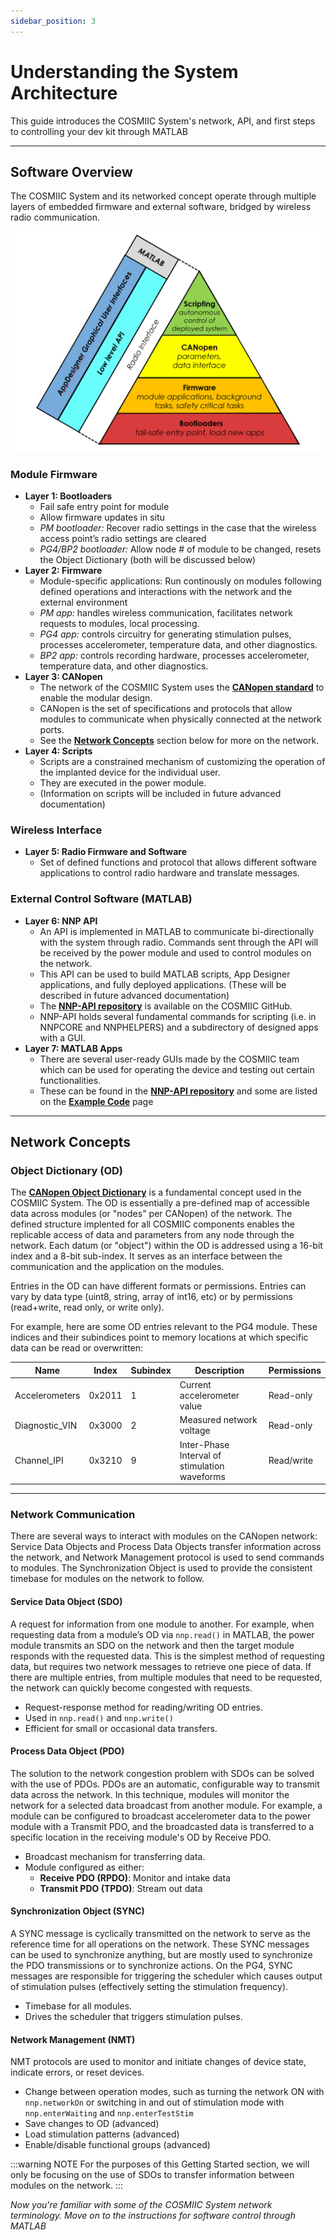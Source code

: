 ```yaml
---
sidebar_position: 3
---
```


# Understanding the System Architecture

This guide introduces the COSMIIC System's network, API, and first steps to controlling your dev kit through MATLAB

---

## Software Overview

The COSMIIC System and its networked concept operate through multiple layers of embedded firmware and external software, bridged by wireless radio communication. 

![pyramid diagram of system external control and internal communication layers](./img/Interface-Layers.png)

### Module Firmware

- **Layer 1: Bootloaders**
  - Fail safe entry point for module
  - Allow firmware updates in situ
  - *PM bootloader:* Recover radio settings in the case that the wireless access point’s radio settings are cleared
  - *PG4/BP2 bootloader:* Allow node # of module to be changed, resets the Object Dictionary (both will be discussed below)
- **Layer 2: Firmware**
  - Module-specific applications: Run continously on modules following defined operations and interactions with the network and the external environment
  - *PM app:* handles wireless communication, facilitates network requests to modules, local processing.
  - *PG4 app:* controls circuitry for generating stimulation pulses, processes accelerometer, temperature data, and other diagnostics.
  - *BP2 app:* controls recording hardware, processes accelerometer, temperature data, and other diagnostics.
- **Layer 3: CANopen**
  - The network of the COSMIIC System uses the [**CANopen standard**](https://www.can-cia.org/can-knowledge/canopen) to enable the modular design.
  - CANopen is the set of specifications and protocols that allow modules to communicate when physically connected at the network ports.
  - See the [**Network Concepts**](#network-concepts) section below for more on the network.
- **Layer 4: Scripts**
  - Scripts are a constrained mechanism of customizing the operation of the implanted device for the individual user.
  - They are executed in the power module.
  - (Information on scripts will be included in future advanced documentation)

 ###  Wireless Interface
- **Layer 5: Radio Firmware and Software**
  - Set of defined functions and protocol that allows different software applications to control radio hardware and translate messages.

### External Control Software (MATLAB)
- **Layer 6: NNP API**
  - An API is implemented in MATLAB to communicate bi-directionally with the system through radio. Commands sent through the API will be received by the power module and used to control modules on the network.
  - This API can be used to build MATLAB scripts, App Designer applications, and fully deployed applications. (These will be described in future advanced documentation)
  - The [**NNP-API repository**](https://github.com/COSMIIC-Inc/NNP-API) is available on the COSMIIC GitHub.
  - NNP-API holds several fundamental commands for scripting (i.e. in NNPCORE and NNPHELPERS) and a subdirectory of designed apps with a GUI.
- **Layer 7: MATLAB Apps**
  - There are several user-ready GUIs made by the COSMIIC team which can be used for operating the device and testing out certain functionalities.
  - These can be found in the [**NNP-API repository**](https://github.com/COSMIIC-Inc/NNP-API) and some are listed on the [**Example Code**](./Example-Code.md) page

---

## Network Concepts

### Object Dictionary (OD)

The [**CANopen Object Dictionary**](https://www.can-cia.org/can-knowledge/canopen-internal-device-architecture) is a fundamental concept used in the COSMIIC System. The OD is essentially a pre-defined map of accessible data across modules (or "nodes" per CANopen) of the network. The defined structure implented for all COSMIIC components enables the replicable access of data and parameters from any node through the network. Each datum (or "object") within the OD is addressed using a 16-bit index and a 8-bit sub-index. It serves as an interface between the communication and the application on the modules.

Entries in the OD can have different formats or permissions. Entries can vary by data type (uint8, string, array of int16, etc) or by permissions (read+write, read only, or write only).

For example, here are some OD entries relevant to the PG4 module. These indices and their subindices point to memory locations at which specific data can be read or overwritten:

| Name             | Index   | Subindex | Description                                              | Permissions |
|------------------|---------|----------|----------------------------------------------------------|-------------|
| Accelerometers   | 0x2011  | 1        | Current accelerometer value                              | Read-only   |
| Diagnostic_VIN   | 0x3000  | 2        | Measured network voltage                                 | Read-only   |
| Channel_IPI      | 0x3210  | 9        | Inter-Phase Interval of stimulation waveforms            | Read/write  |

---

### Network Communication

There are several ways to interact with modules on the CANopen network: Service Data Objects and Process Data Objects transfer information across the network, and Network Management protocol is used to send commands to modules. The Synchronization Object is used to provide the consistent timebase for modules on the network to follow.

#### Service Data Object (SDO)

A request for information from one module to another. For example, when requesting data from a module’s OD via `nnp.read()` in MATLAB, the power module transmits an SDO on the network and then the target module responds with the requested data. This is the simplest method of requesting data, but requires two network messages to retrieve one piece of data. If there are multiple entries, from multiple modules that need to be requested, the network can quickly become congested with requests.

- Request-response method for reading/writing OD entries.
- Used in `nnp.read()` and `nnp.write()`
- Efficient for small or occasional data transfers.

#### Process Data Object (PDO)

The solution to the network congestion problem with SDOs can be solved with the use of PDOs. PDOs are an automatic, configurable way to transmit data across the network. In this technique, modules will monitor the network for a selected data broadcast from another module. For example, a module can be configured to broadcast accelerometer data to the power module with a Transmit PDO, and the broadcasted data is transferred to a specific location in the receiving module's OD by Receive PDO.

- Broadcast mechanism for transferring data.
- Module configured as either:
  - **Receive PDO (RPDO)**: Monitor and intake data
  - **Transmit PDO (TPDO)**: Stream out data

#### Synchronization Object (SYNC)

A SYNC message is cyclically transmitted on the network to serve as the reference time for all operations on the network. These SYNC messages can be used to synchronize anything, but are mostly used to synchronize the PDO transmissions or to synchronize actions. On the PG4, SYNC messages are responsible for triggering the scheduler which causes output of stimulation pulses (effectively setting the stimulation frequency).

- Timebase for all modules.
- Drives the scheduler that triggers stimulation pulses.

#### Network Management (NMT)

NMT protocols are used to monitor and initiate changes of device state, indicate errors, or reset devices. 

  - Change between operation modes, such as turning the network ON with `nnp.networkOn` or switching in and out of stimulation mode with `nnp.enterWaiting` and `nnp.enterTestStim`
  - Save changes to OD (advanced)
  - Load stimulation patterns (advanced)
  - Enable/disable functional groups (advanced)

:::warning NOTE
For the purposes of this Getting Started section, we will only be focusing on the use of SDOs to transfer information between modules on the network.
:::

*Now you're familiar with some of the COSMIIC System network terminology. Move on to the instructions for software control through MATLAB*